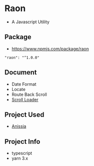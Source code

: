 # Raon
- A Javascript Utility

## Package
- https://www.npmjs.com/package/raon

```
"raon": "^1.0.0"
```

## Document
- Date Format
- Locate
- Route Back Scroll
- [Scroll Loader](./document/scroll-loader.md)

## Project Used
- [Anissia](https://github.com/anissia-net/anissia-web)

## Project Info
- typescript
- yarn 3.x
